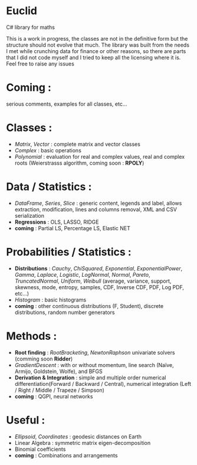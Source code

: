 # Euclid
C# library for maths

This is a work in progress, the classes are not in the definitive form but the structure should not evolve that much. The library was built from the needs I met while crunching data for finance or other reasons, so there are parts that I did not code myself and I tried to keep all the licensing where it is. Feel free to raise any issues

Coming :
========
 serious comments, examples for all classes, etc...

Classes :
=========
- *Matrix*, *Vector* : complete matrix and vector classes
- *Complex* : basic operations
- *Polynomial* : evaluation for real and complex values, real and complex roots (Weierstrasss algorithm, coming soon : **RPOLY**)

Data / Statistics :
===================
- *DataFrame*, *Series*, *Slice* : generic content, legends and label, allows extraction, modification, lines and columns removal, XML and CSV serialization
- **Regressions** : OLS, LASSO, RIDGE
- **coming** :  Partial LS, Percentage LS, Elastic NET

Probabilities / Statistics :
============================
- **Distributions** : *Cauchy*, *ChiSquared*, *Exponential*, *ExponentialPower*, *Gamma*, *Laplace*, *Logistic*, *LogNormal*, *Normal*, *Pareto*, *TruncatedNormal*, *Uniform*, *Weibull* (average, variance, support, skewness, mode, entropy, samples, CDF, Inverse CDF, PDF, Log PDF, etc...)
- *Histogram* : basic histograms
- **coming** : other continuous distributions (F, Student), discrete distributions, random number generators

Methods :
=========
- **Root finding** : *RootBracketing*, *NewtonRaphson* univariate solvers (comming soon **Ridder**)
- *GradientDescent* : with or without momentum, line search (Naïve, Armijo, Goldstein, Wolfe), and BFGS
- **Derivation & Integration** : simple and multiple order numerical differentiation(Forward / Backward / Central), numerical integration (Left / Right / Middle / Trapeze / Simpson)
- **coming** : QGPI, neural networks

Useful :
========
- *Ellipsoid*, *Coordinates* : geodesic distances on Earth
- Linear Algebra : symmetric matrix eigen-decomposition 
- Binomial coefficients
- **coming** : Combinations and arrangements
